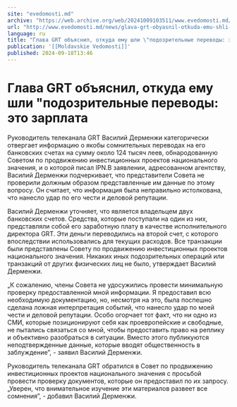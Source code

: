 ```yaml
---
site: "evedomosti.md"
archive: "https://web.archive.org/web/20241009103511/www.evedomosti.md/news/glava-grt-obyasnil-otkuda-emu-shli-podozritelnye-perevody-et"
url: "http://www.evedomosti.md/news/glava-grt-obyasnil-otkuda-emu-shli-podozritelnye-perevody-et"
language: ru
title: "Глава GRT объяснил, откуда ему шли \"подозрительные переводы: это зарплата"
publication: '[[Moldavskie Vedomosti]]'
published: 2024-09-18T13:46
---
```


# Глава GRT объяснил, откуда ему шли "подозрительные переводы: это зарплата

Руководитель телеканала GRT Василий Дерменжи категорически отвергает информацию о якобы сомнительных переводах на его банковских счетах на сумму около 124 тысяч леев, обнародованную Советом по продвижению инвестиционных проектов национального значения, и о которой писал IPN.В заявлении, адресованном агентству, Василий Дерменжи подчеркивает, что представители Совета не проверили должным образом представленные им данные по этому вопросу. Он считает, что информация была неправильно истолкована, что нанесло удар по его чести и деловой репутации.

Василий Дерменжи уточняет, что является владельцем двух банковских счетов. Средства, которые поступали на один из них, представляли собой его заработную плату в качестве исполнительного директора GRT. Эти деньги переводились на второй счет, с которого впоследствии использовались для текущих расходов. Все транзакции были представлены Совету по продвижению инвестиционных проектов национального значения. Никаких иных подозрительных операций или транзакций от других физических лиц не было, утверждает Василий Дерменжи.

„К сожалению, члены Совета не удосужились провести минимальную проверку предоставленной мной информации. Я предоставил всю необходимую документацию, но, несмотря на это, была поспешно сделана ложная интерпретация событий, что нанесло удар по моей чести и деловой репутации. Особо огорчает тот факт, что ни одно из СМИ, которые позиционируют себя как проевропейские и свободные, не пытались связаться со мной, чтобы предоставить право на реплику и объективно разобраться в ситуации. Вместо этого публикуются неподтвержденные данные, которые вводят общественность в заблуждение”, - заявил Василий Дерменжи.

Руководитель телеканала GRT обратился в Совет по продвижению инвестиционных проектов национального значения с просьбой провести проверку документов, которые он предоставил по их запросу. „Уверен, что внимательное изучение эти материалов развеет все сомнения”, - добавил Василий Дерменжи.